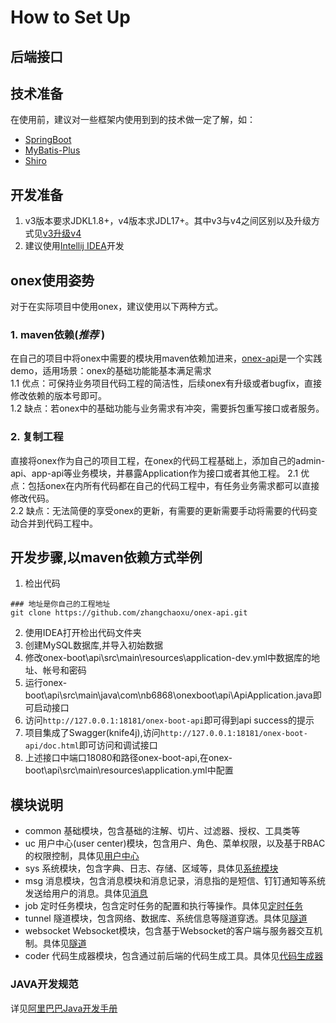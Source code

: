 # How to Set Up

## 后端接口

## 技术准备
在使用前，建议对一些框架内使用到到的技术做一定了解，如：
* [SpringBoot](https://spring.io/projects/spring-boot/) 
* [MyBatis-Plus](https://mybatis.plus/)    
* [Shiro](http://shiro.apache.org/)    

## 开发准备
1. v3版本要求JDKL1.8+，v4版本求JDL17+。其中v3与v4之间区别以及升级方式见[v3升级v4](boot/v3_to_v4.md)
2. 建议使用[Intellij IDEA](https://www.jetbrains.com/idea/)开发

## onex使用姿势
对于在实际项目中使用onex，建议使用以下两种方式。
### 1. maven依赖(*推荐* )
在自己的项目中将onex中需要的模块用maven依赖加进来，[onex-api](https://github.com/zhangchaoxu/onex-api)是一个实践demo，适用场景：onex的基础功能能基本满足需求  
1.1 优点：可保持业务项目代码工程的简洁性，后续onex有升级或者bugfix，直接修改依赖的版本号即可。  
1.2 缺点：若onex中的基础功能与业务需求有冲突，需要拆包重写接口或者服务。

### 2. 复制工程
直接将onex作为自己的项目工程，在onex的代码工程基础上，添加自己的admin-api、app-api等业务模块，并暴露Application作为接口或者其他工程。
2.1 优点：包括onex在内所有代码都在自己的代码工程中，有任务业务需求都可以直接修改代码。    
2.2 缺点：无法简便的享受onex的更新，有需要的更新需要手动将需要的代码变动合并到代码工程中。

## 开发步骤,以maven依赖方式举例
1. 检出代码
```shell
### 地址是你自己的工程地址
git clone https://github.com/zhangchaoxu/onex-api.git
```
2. 使用IDEA打开检出代码文件夹
3. 创建MySQL数据库,并导入初始数据
4. 修改onex-boot\api\src\main\resources\application-dev.yml中数据库的地址、帐号和密码
5. 运行onex-boot\api\src\main\java\com\nb6868\onexboot\api\ApiApplication.java即可启动接口
6. 访问`http://127.0.0.1:18181/onex-boot-api`即可得到api success的提示
7. 项目集成了Swagger(knife4j),访问`http://127.0.0.1:18181/onex-boot-api/doc.html`即可访问和调试接口
8. 上述接口中端口18080和路径onex-boot-api,在onex-boot\api\src\main\resources\application.yml中配置

## 模块说明
- common 基础模块，包含基础的注解、切片、过滤器、授权、工具类等
- uc 用户中心(user center)模块，包含用户、角色、菜单权限，以及基于RBAC的权限控制，具体见[用户中心](boot/uc.md)
- sys 系统模块，包含字典、日志、存储、区域等，具体见[系统模块](boot/sys.md)
- msg 消息模块，包含消息模块和消息记录，消息指的是短信、钉钉通知等系统发送给用户的消息。具体见[消息](boot/msg.md)
- job 定时任务模块，包含定时任务的配置和执行等操作。具体见[定时任务](boot/job.md)
- tunnel 隧道模块，包含网络、数据库、系统信息等隧道穿透。具体见[隧道](boot/tunnel.md)
- websocket Websocket模块，包含基于Websocket的客户端与服务器交互机制。具体见[隧道](boot/tunnel.md)
- coder 代码生成器模块，包含通过前后端的代码生成工具。具体见[代码生成器](boot/coder.md)

### JAVA开发规范
详见[阿里巴巴Java开发手册](https://github.com/alibaba/p3c)

